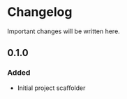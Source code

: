 # Changelog

Important changes will be written here.

## 0.1.0

### Added

- Initial project scaffolder
